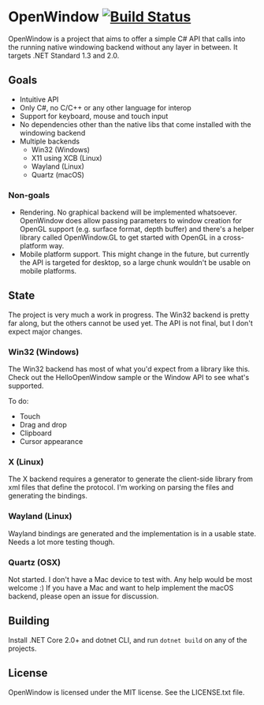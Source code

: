 # OpenWindow [![Build Status](https://dev.azure.com/jessegielen/jessegielen/_apis/build/status/Jjagg.OpenWindow?branchName=master)](https://dev.azure.com/jessegielen/jessegielen/_build/latest?definitionId=1&branchName=master)

OpenWindow is a project that aims to offer a simple C# API that calls into the running 
native windowing backend without any layer in between. It targets .NET Standard 1.3 and 2.0.

## Goals

- Intuitive API
- Only C#, no C/C++ or any other language for interop
- Support for keyboard, mouse and touch input
- No dependencies other than the native libs that come installed with the windowing backend
- Multiple backends
  - Win32 (Windows)
  - X11 using XCB (Linux)
  - Wayland (Linux)
  - Quartz (macOS)

### Non-goals

- Rendering. No graphical backend will be implemented whatsoever. OpenWindow does allow passing parameters to window creation for OpenGL support (e.g. surface format, depth buffer) and there's a helper library called OpenWindow.GL to get started with OpenGL in a cross-platform way.
- Mobile platform support. This might change in the future, but currently the API is targeted for desktop, so a large chunk wouldn't be usable on mobile platforms.

## State

The project is very much a work in progress. The Win32 backend is pretty far along, but the others cannot be used yet.
The API is not final, but I don't expect major changes.

### Win32 (Windows)

The Win32 backend has most of what you'd expect from a library like this. Check out the HelloOpenWindow sample or the Window API to see what's supported.

To do:
- Touch
- Drag and drop
- Clipboard
- Cursor appearance

### X (Linux)

The X backend requires a generator to generate the client-side library from xml files that define the protocol. I'm working on parsing the files and generating the bindings.

### Wayland (Linux)

Wayland bindings are generated and the implementation is in a usable state. Needs a lot more testing though.

### Quartz (OSX)

Not started. I don't have a Mac device to test with. Any help would be most welcome :)
If you have a Mac and want to help implement the macOS backend, please open an issue for discussion.


## Building

Install .NET Core 2.0+ and dotnet CLI, and run `dotnet build` on any of the projects.

## License

OpenWindow is licensed under the MIT license. See the LICENSE.txt file.

